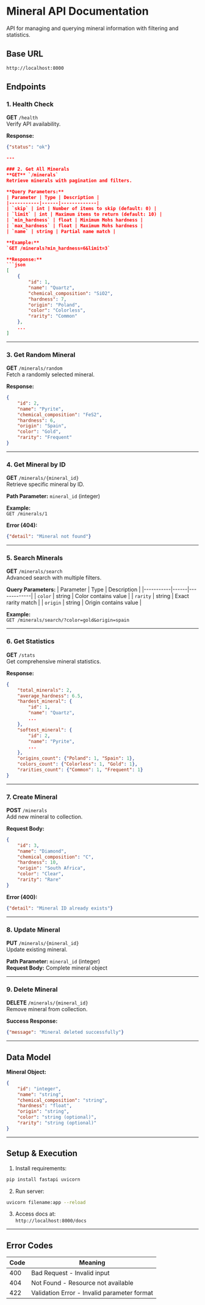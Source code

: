 # Mineral API Documentation

API for managing and querying mineral information with filtering and statistics.

## Base URL
`http://localhost:8000`

## Endpoints

### 1. Health Check
**GET** `/health`  
Verify API availability.

**Response:**
```json
{"status": "ok"}

---

### 2. Get All Minerals
**GET** `/minerals`  
Retrieve minerals with pagination and filters.

**Query Parameters:**
| Parameter | Type | Description |
|-----------|------|-------------|
| `skip` | int | Number of items to skip (default: 0) |
| `limit` | int | Maximum items to return (default: 10) |
| `min_hardness` | float | Minimum Mohs hardness |
| `max_hardness` | float | Maximum Mohs hardness |
| `name` | string | Partial name match |

**Example:**  
`GET /minerals?min_hardness=6&limit=3`

**Response:**
```json
[
    {
        "id": 1,
        "name": "Quartz",
        "chemical_composition": "SiO2",
        "hardness": 7,
        "origin": "Poland",
        "color": "Colorless",
        "rarity": "Common"
    },
    ...
]
```

---

### 3. Get Random Mineral
**GET** `/minerals/random`  
Fetch a randomly selected mineral.

**Response:**
```json
{
    "id": 2,
    "name": "Pyrite",
    "chemical_composition": "FeS2",
    "hardness": 6,
    "origin": "Spain",
    "color": "Gold",
    "rarity": "Frequent"
}
```

---

### 4. Get Mineral by ID
**GET** `/minerals/{mineral_id}`  
Retrieve specific mineral by ID.

**Path Parameter:** `mineral_id` (integer)

**Example:**  
`GET /minerals/1`

**Error (404):**
```json
{"detail": "Mineral not found"}
```

---

### 5. Search Minerals
**GET** `/minerals/search`  
Advanced search with multiple filters.

**Query Parameters:**
| Parameter | Type | Description |
|-----------|------|-------------|
| `color` | string | Color contains value |
| `rarity` | string | Exact rarity match |
| `origin` | string | Origin contains value |

**Example:**  
`GET /minerals/search/?color=gold&origin=spain`

---

### 6. Get Statistics
**GET** `/stats`  
Get comprehensive mineral statistics.

**Response:**
```json
{
    "total_minerals": 2,
    "average_hardness": 6.5,
    "hardest_mineral": {
        "id": 1,
        "name": "Quartz",
        ...
    },
    "softest_mineral": {
        "id": 2,
        "name": "Pyrite",
        ...
    },
    "origins_count": {"Poland": 1, "Spain": 1},
    "colors_count": {"Colorless": 1, "Gold": 1},
    "rarities_count": {"Common": 1, "Frequent": 1}
}
```

---

### 7. Create Mineral
**POST** `/minerals`  
Add new mineral to collection.

**Request Body:**
```json
{
    "id": 3,
    "name": "Diamond",
    "chemical_composition": "C",
    "hardness": 10,
    "origin": "South Africa",
    "color": "Clear",
    "rarity": "Rare"
}
```

**Error (400):**
```json
{"detail": "Mineral ID already exists"}
```

---

### 8. Update Mineral
**PUT** `/minerals/{mineral_id}`  
Update existing mineral.

**Path Parameter:** `mineral_id` (integer)  
**Request Body:** Complete mineral object

---

### 9. Delete Mineral
**DELETE** `/minerals/{mineral_id}`  
Remove mineral from collection.

**Success Response:**
```json
{"message": "Mineral deleted successfully"}
```

---

## Data Model
**Mineral Object:**
```json
{
    "id": "integer",
    "name": "string",
    "chemical_composition": "string",
    "hardness": "float",
    "origin": "string",
    "color": "string (optional)",
    "rarity": "string (optional)"
}
```

---

## Setup & Execution
1. Install requirements:
```bash
pip install fastapi uvicorn
```

2. Run server:
```bash
uvicorn filename:app --reload
```

3. Access docs at:  
`http://localhost:8000/docs`

---

## Error Codes
| Code | Meaning |
|------|---------|
| 400 | Bad Request - Invalid input |
| 404 | Not Found - Resource not available |
| 422 | Validation Error - Invalid parameter format |
```